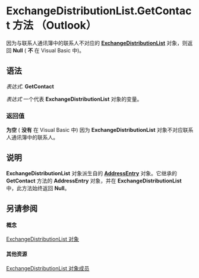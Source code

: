 
# ExchangeDistributionList.GetContact 方法 （Outlook）

因为与联系人通讯簿中的联系人不对应的 **[ExchangeDistributionList](2830dfba-6c0a-a81f-6b98-92ac2aafb59d.md)** 对象，则返回 **Null** ( **不** 在 Visual Basic 中)。


## 语法

 _表达式_. **GetContact**

 _表达式_ 一个代表 **ExchangeDistributionList** 对象的变量。


### 返回值

 **为空** ( **没有** 在 Visual Basic 中) 因为 **ExchangeDistributionList** 对象不对应联系人通讯簿中的联系人。


## 说明

 **ExchangeDistributionList** 对象派生自的 **[AddressEntry](d4a0a85e-8bab-bc56-57bc-d70c3c570c8e.md)** 对象。它继承的 **GetContact** 方法的 **AddressEntry** 对象，并在 **ExchangeDistributionList** 中，此方法始终返回 **Null**。


## 另请参阅


#### 概念


[ExchangeDistributionList 对象](2830dfba-6c0a-a81f-6b98-92ac2aafb59d.md)
#### 其他资源


[ExchangeDistributionList 对象成员](89105487-3e5b-ee8b-02e0-33ad42bd2fbe.md)